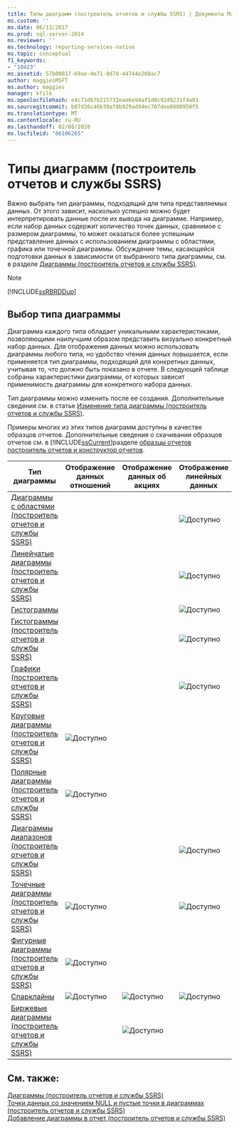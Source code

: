 ```yaml
---
title: Типы диаграмм (построитель отчетов и службы SSRS) | Документы Майкрософт
ms.custom: ''
ms.date: 06/13/2017
ms.prod: sql-server-2014
ms.reviewer: ''
ms.technology: reporting-services-native
ms.topic: conceptual
f1_keywords:
- "10423"
ms.assetid: 57b00017-69ae-4e71-8d78-44744e208ac7
author: maggiesMSFT
ms.author: maggies
manager: kfile
ms.openlocfilehash: e4c71d67b215732eae6e94af1d0c92d9231f4a01
ms.sourcegitcommit: b87d36c46b39af8b929ad94ec707dee8800950f5
ms.translationtype: MT
ms.contentlocale: ru-RU
ms.lasthandoff: 02/08/2020
ms.locfileid: "66106265"
---
```

# <a name="chart-types-report-builder-and-ssrs"></a>Типы диаграмм (построитель отчетов и службы SSRS)
  Важно выбрать тип диаграммы, подходящий для типа представляемых данных. От этого зависит, насколько успешно можно будет интерпретировать данные после их вывода на диаграмме. Например, если набор данных содержит количество точек данных, сравнимое с размером диаграммы, то может оказаться более успешным представление данных с использованием диаграммы с областями, графика или точечной диаграммы. Обсуждение темы, касающейся подготовки данных в зависимости от выбранного типа диаграммы, см. в разделе [Диаграммы (построитель отчетов и службы SSRS)](charts-report-builder-and-ssrs.md).  
  
> [!NOTE]  
>  [!INCLUDE[ssRBRDDup](../../includes/ssrbrddup-md.md)]  
  
## <a name="choosing-a-chart-type"></a>Выбор типа диаграммы  
 Диаграмма каждого типа обладает уникальными характеристиками, позволяющими наилучшим образом представить визуально конкретный набор данных. Для отображения данных можно использовать диаграммы любого типа, но удобство чтения данных повышается, если применяется тип диаграммы, подходящий для конкретных данных, учитывая то, что должно быть показано в отчете. В следующей таблице собраны характеристики диаграммы, от которых зависит применимость диаграммы для конкретного набора данных.  
  
 Тип диаграммы можно изменить после ее создания. Дополнительные сведения см. в статье [Изменение типа диаграммы (построитель отчетов и службы SSRS)](change-a-chart-type-report-builder-and-ssrs.md).  
  
 Примеры многих из этих типов диаграмм доступны в качестве образцов отчетов. Дополнительные сведения о скачивании образцов отчетов см. в [!INCLUDE[ssCurrent](../../includes/sscurrent-md.md)]разделе [образцы отчетов построитель отчетов и конструктор отчетов](https://go.microsoft.com/fwlink/?LinkId=198283).  
  
|Тип диаграммы|Отображение данных отношений|Отображение данных об акциях|Отображение линейных данных|Отображение многозначных данных|  
|----------------|------------------------|------------------------|-------------------------|-------------------------------|  
|[Диаграммы с областями (построитель отчетов и службы SSRS)](area-charts-report-builder-and-ssrs.md)|||![Доступно](../media/greencheck.gif "Доступно")||  
|[Линейчатые диаграммы (построитель отчетов и службы SSRS)](bar-charts-report-builder-and-ssrs.md)|||![Доступно](../media/greencheck.gif "Доступно")||  
|[Гистограммы](sparklines-and-data-bars-report-builder-and-ssrs.md)|||![Доступно](../media/greencheck.gif "Доступно")||  
|[Гистограммы (построитель отчетов и службы SSRS)](column-charts-report-builder-and-ssrs.md)|||![Доступно](../media/greencheck.gif "Доступно")||  
|[Графики (построитель отчетов и службы SSRS)](line-charts-report-builder-and-ssrs.md)|||![Доступно](../media/greencheck.gif "Доступно")||  
|[Круговые диаграммы (построитель отчетов и службы SSRS)](pie-charts-report-builder-and-ssrs.md)|![Доступно](../media/greencheck.gif "Доступно")||||  
|[Полярные диаграммы (построитель отчетов и службы SSRS)](polar-charts-report-builder-and-ssrs.md)|![Доступно](../media/greencheck.gif "Доступно")||||  
|[Диаграммы диапазонов (построитель отчетов и службы SSRS)](range-charts-report-builder-and-ssrs.md)|||![Доступно](../media/greencheck.gif "Доступно")|![Доступно](../media/greencheck.gif "Доступно")|  
|[Точечные диаграммы (построитель отчетов и службы SSRS)](scatter-charts-report-builder-and-ssrs.md)|![Доступно](../media/greencheck.gif "Доступно")||![Доступно](../media/greencheck.gif "Доступно")||  
|[Фигурные диаграммы (построитель отчетов и службы SSRS)](shape-charts-report-builder-and-ssrs.md)|![Доступно](../media/greencheck.gif "Доступно")||||  
|[Спарклайны](sparklines-and-data-bars-report-builder-and-ssrs.md)|![Доступно](../media/greencheck.gif "Доступно")|![Доступно](../media/greencheck.gif "Доступно")|![Доступно](../media/greencheck.gif "Доступно")|![Доступно](../media/greencheck.gif "Доступно")|  
|[Биржевые диаграммы (построитель отчетов и службы SSRS)](stock-charts-report-builder-and-ssrs.md)||![Доступно](../media/greencheck.gif "Доступно")||![Доступно](../media/greencheck.gif "Доступно")|  
  
## <a name="see-also"></a>См. также:  
 [Диаграммы (построитель отчетов и службы SSRS)](charts-report-builder-and-ssrs.md)   
 [Точки данных со значением NULL и пустые точки в диаграммах (построитель отчетов и службы SSRS)](empty-and-null-data-points-in-charts-report-builder-and-ssrs.md)   
 [Добавление диаграммы в отчет (построитель отчетов и службы SSRS)](add-a-chart-to-a-report-report-builder-and-ssrs.md)  
  
  
